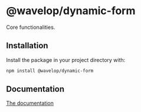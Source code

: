 # @wavelop/dynamic-form

Core functionalities.

## Installation

Install the package in your project directory with:

```sh
npm install @wavelop/dynamic-form
```

## Documentation

[The documentation](https://dynamic-form-wavelop.firebaseapp.com/?path=/story/*)